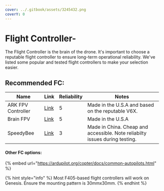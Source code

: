```yaml
---
cover: ../.gitbook/assets/3245432.png
coverY: 0
---
```


# Flight Controller-

The Flight Controller is the brain of the drone. It's important to choose a reputable flight controller to ensure long-term operational reliability. We've listed some popular and tested flight controllers to make your selection easier.&#x20;

##

## Recommended FC:

<table><thead><tr><th>Name</th><th>Link</th><th data-type="rating" data-max="5">Reliability </th><th>Notes</th></tr></thead><tbody><tr><td>ARK FPV Controller</td><td><a href="https://hobbyking.com/en_us/turnigy-aerodrive-sk3-4240-740kv-brushless-outrunner-motor.html">Link</a></td><td>5</td><td>Made in the U.S.A and based on the reputable V6X.</td></tr><tr><td>Brain FPV</td><td><a href="https://www.amazon.com/Specktrum-SPMXAM4675-4240-1000Kv-Outrunner-Brushless/dp/B00DJHESGI">Link</a></td><td>5</td><td>Made in the U.S.A</td></tr><tr><td>SpeedyBee</td><td><a href="https://hobbyking.com/en_us/propdrive-v2-4238-750kv-brushless-outrunner-motor.html">Link</a></td><td>3</td><td>Made in China. Cheap and accessible. Note reliabilty issues during testing.</td></tr></tbody></table>



#### Other FC options:&#x20;

{% embed url="https://ardupilot.org/copter/docs/common-autopilots.html" %}

{% hint style="info" %}
Most F405-based flight controllers will work on Genesis. Ensure the mounting pattern is 30mmx30mm.
{% endhint %}



